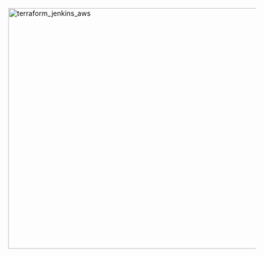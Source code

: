 

<img width="1225" height="490" alt="terraform_jenkins_aws" src="https://github.com/user-attachments/assets/a9e47749-7fde-4284-9c7d-c0b3e8947e04" />
